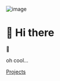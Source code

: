![image](https://user-images.githubusercontent.com/167197/131230256-dc9f584f-6528-4304-a079-21245ea900b5.png)

# 👋 Hi there
 👋

oh cool...

<!--
**DanielSmith/danielsmith** is a ✨ _special_ ✨ repository because its `README.md` (this file) appears on your GitHub profile.

Here are some ideas to get you started:

- 🔭 I’m currently working on ...
- 🌱 I’m currently learning ...
- 👯 I’m looking to collaborate on ...
- 🤔 I’m looking for help with ...
- 💬 Ask me about ...
- 📫 How to reach me: ...
- 😄 Pronouns: ...
- ⚡ Fun fact: ...
-->


[Projects](./projects.md)